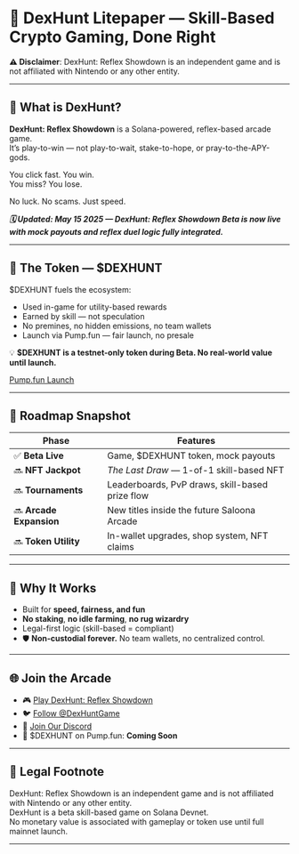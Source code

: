 # 🧠 DexHunt Litepaper — Skill-Based Crypto Gaming, Done Right

**⚠️ Disclaimer**: DexHunt: Reflex Showdown is an independent game and is not affiliated with Nintendo or any other entity.

---

## 🎯 What is DexHunt?

**DexHunt: Reflex Showdown** is a Solana-powered, reflex-based arcade game.  
It’s play-to-win — not play-to-wait, stake-to-hope, or pray-to-the-APY-gods.

You click fast. You win.  
You miss? You lose.

No luck. No scams. Just speed.

**_🗓️ Updated: May 15 2025 — DexHunt: Reflex Showdown Beta is now live with mock payouts and reflex duel logic fully integrated._**

---

## 💸 The Token — $DEXHUNT

$DEXHUNT fuels the ecosystem:

- Used in-game for utility-based rewards
- Earned by skill — not speculation
- No premines, no hidden emissions, no team wallets
- Launch via Pump.fun — fair launch, no presale

💡 **$DEXHUNT is a testnet-only token during Beta. No real-world value until launch.**

[Pump.fun Launch](https://pump.fun/) <!-- or full token URL once live -->

---

## 📜 Roadmap Snapshot

| Phase         | Features                                           |
|---------------|----------------------------------------------------|
| ✅ **Beta Live**       | Game, $DEXHUNT token, mock payouts                |
| 🔜 **NFT Jackpot**    | *The Last Draw* — 1-of-1 skill-based NFT         |
| 🔜 **Tournaments**    | Leaderboards, PvP draws, skill-based prize flow |
| 🔜 **Arcade Expansion** | New titles inside the future Saloona Arcade       |
| 🔜 **Token Utility**  | In-wallet upgrades, shop system, NFT claims      |

---

## 🧠 Why It Works

- Built for **speed, fairness, and fun**
- **No staking**, **no idle farming**, **no rug wizardry**
- Legal-first logic (skill-based = compliant)
- 🛡️ **Non-custodial forever.** No team wallets, no centralized control.

---

## 🌐 Join the Arcade

- 🎮 [Play DexHunt: Reflex Showdown](https://fifthgenhub.github.io/DexHunt.github.io/)
- 🐦 [Follow @DexHuntGame](https://twitter.com/DexHuntGame)
- 💬 [Join Our Discord](https://discord.gg/NNswE2P4)
- 🔫 $DEXHUNT on Pump.fun: **Coming Soon**

---

## 🔏 Legal Footnote

DexHunt: Reflex Showdown is an independent game and is not affiliated with Nintendo or any other entity.  
DexHunt is a beta skill-based game on Solana Devnet.  
No monetary value is associated with gameplay or token use until full mainnet launch.

---

<!-- SEO Optimization Meta -->
<!-- DexHunt: Reflex Showdown is a crypto arcade shooter built on Solana. Play-to-win reflex gaming meets legal Web3 token utility. -->
